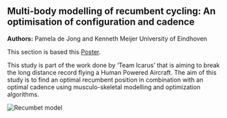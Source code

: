 ## Multi-body modelling of recumbent cycling: An optimisation of configuration and cadence

**Authors:** Pamela de Jong and Kenneth Meijer University of Eindhoven

This section is based this [Poster](http://wiki.anyscript.org/images/3/33/Dejong.pdf).

This study is part of the work done by ‘Team Icarus’ that is aiming to break the long distance record flying a Human Powered Aircraft. The aim of this study is to find an optimal recumbent position in combination with an optimal cadence using musculo-skeletal modelling and optimization algorithms.

![Recumbet model](https://cloud.githubusercontent.com/assets/22542671/20755334/dce461d4-b70e-11e6-9d39-1e93b9bb7d98.png)
